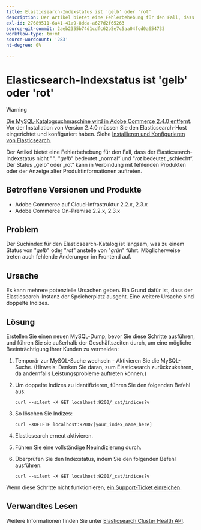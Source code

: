 ```yaml
---
title: Elasticsearch-Indexstatus ist 'gelb' oder 'rot'
description: Der Artikel bietet eine Fehlerbehebung für den Fall, dass der Elasticsearch-Indexstatus nicht "*grün*" ist. '*gelb*' bedeutet normal, und '*rot*' bedeutet schlecht. Der Status „gelb“ oder „rot“ kann in Verbindung mit fehlenden Produkten oder der Anzeige alter Produktinformationen auftreten.
exl-id: 27689511-6a41-41a9-8dda-a627d2f65263
source-git-commit: 2aeb2355b74d1cdfc62b5e7c5aa04fcd0a654733
workflow-type: tm+mt
source-wordcount: '283'
ht-degree: 0%

---
```


# Elasticsearch-Indexstatus ist &#39;gelb&#39; oder &#39;rot&#39;

>[!WARNING]
>
> [Die MySQL-Katalogsuchmaschine wird in Adobe Commerce 2.4.0 entfernt](/help/announcements/adobe-commerce-announcements/mysql-catalog-search-engine-will-be-removed-in-magento-2-4-0.md). Vor der Installation von Version 2.4.0 müssen Sie den Elasticsearch-Host eingerichtet und konfiguriert haben. Siehe [Installieren und Konfigurieren von Elasticsearch](https://experienceleague.adobe.com/en/docs/commerce-operations/configuration-guide/search/overview-search).

Der Artikel bietet eine Fehlerbehebung für den Fall, dass der Elasticsearch-Indexstatus nicht &quot;*&quot;*. &quot;*gelb*&quot; bedeutet „normal“ und &quot;*rot* bedeutet „schlecht“. Der Status „gelb“ oder „rot“ kann in Verbindung mit fehlenden Produkten oder der Anzeige alter Produktinformationen auftreten.

## Betroffene Versionen und Produkte

* Adobe Commerce auf Cloud-Infrastruktur 2.2.x, 2.3.x
* Adobe Commerce On-Premise 2.2.x, 2.3.x

## Problem

Der Suchindex für den Elasticsearch-Katalog ist langsam, was zu einem Status von &quot;*gelb*&quot; oder &quot;*rot*&quot; anstelle von &quot;*grün*&quot; führt. Möglicherweise treten auch fehlende Änderungen im Frontend auf.

## Ursache

Es kann mehrere potenzielle Ursachen geben. Ein Grund dafür ist, dass der Elasticsearch-Instanz der Speicherplatz ausgeht. Eine weitere Ursache sind doppelte Indizes.

## Lösung

Erstellen Sie einen neuen MySQL-Dump, bevor Sie diese Schritte ausführen, und führen Sie sie außerhalb der Geschäftszeiten durch, um eine mögliche Beeinträchtigung Ihrer Kunden zu vermeiden:

1. Temporär zur MySQL-Suche wechseln - Aktivieren Sie die MySQL-Suche. (Hinweis: Denken Sie daran, zum Elasticsearch zurückzukehren, da andernfalls Leistungsprobleme auftreten können.)
1. Um doppelte Indizes zu identifizieren, führen Sie den folgenden Befehl aus:

   ```
   curl --silent -X GET localhost:9200/_cat/indices?v
   ```

1. So löschen Sie Indizes:

   ```
   curl -XDELETE localhost:9200/[your_index_name_here]
   ```

1. Elasticsearch erneut aktivieren.
1. Führen Sie eine vollständige Neuindizierung durch.
1. Überprüfen Sie den Indexstatus, indem Sie den folgenden Befehl ausführen:

   ```
   curl --silent -X GET localhost:9200/_cat/indices?v
   ```

Wenn diese Schritte nicht funktionieren, [ein Support-Ticket einreichen](/help/help-center-guide/help-center/magento-help-center-user-guide.md#submit-ticket).

## Verwandtes Lesen

Weitere Informationen finden Sie unter [Elasticsearch Cluster Health API](https://www.elastic.co/guide/en/elasticsearch/reference/current/cluster-health.html).
